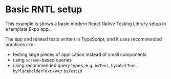 # Basic RNTL setup

This example is shows a basic modern React Native Testing Library setup in a template Expo app.

The app and related tests written in TypeScript, and it uses recommended practices like:

- testing large pieces of application instead of small components
- using `screen`-based queries
- using recommended query types, e.g. `byText`, `byLabelText`, `byPlaceholderText` over `byTestId`
